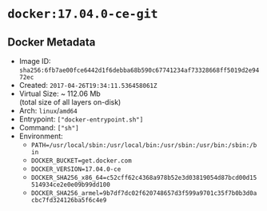 # `docker:17.04.0-ce-git`

## Docker Metadata

- Image ID: `sha256:6fb7ae00fce6442d1f6debba68b590c67741234af73328668ff5019d2e9472ec`
- Created: `2017-04-26T19:34:11.536458061Z`
- Virtual Size: ~ 112.06 Mb  
  (total size of all layers on-disk)
- Arch: `linux`/`amd64`
- Entrypoint: `["docker-entrypoint.sh"]`
- Command: `["sh"]`
- Environment:
  - `PATH=/usr/local/sbin:/usr/local/bin:/usr/sbin:/usr/bin:/sbin:/bin`
  - `DOCKER_BUCKET=get.docker.com`
  - `DOCKER_VERSION=17.04.0-ce`
  - `DOCKER_SHA256_x86_64=c52cff62c4368a978b52e3d03819054d87bcd00d15514934ce2e0e09b99dd100`
  - `DOCKER_SHA256_armel=9b7df7dc02f620748657d3f599a9701c35f7b0b3d0acbc7fd324126ba5f6c4e9`
